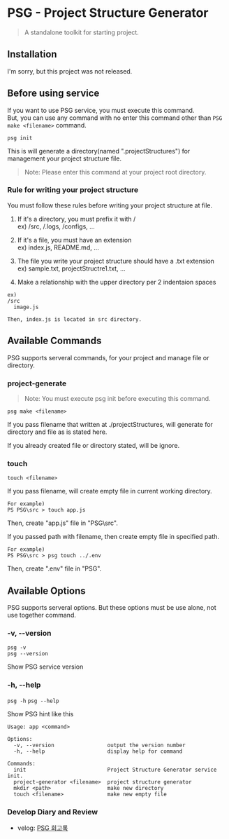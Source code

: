 # PSG - Project Structure Generator

> A standalone toolkit for starting project.

## Installation

I'm sorry, but this project was not released.

## Before using service

If you want to use PSG service, you must execute this command.  
But, you can use any command with no enter this command other than `PSG make <filename>` command.

`psg init`

This is will generate a directory(named ".projectStructures") for management your project structure file.

> Note: Please enter this command at your project root directory.

### Rule for writing your project structure

You must follow these rules before writing your project structure at file.

1. If it's a directory, you must prefix it with /  
ex) /src, /.logs, /configs, ...

2. If it's a file, you must have an extension  
ex) index.js, README.md, ...

3. The file you write your project structure should have a .txt extension  
ex) sample.txt, projectStructre1.txt, ...

4. Make a relationship with the upper directory per 2 indentaion spaces  
```
ex)
/src
  image.js

Then, index.js is located in src directory.
```

## Available Commands

PSG supports serveral commands, for your project and manage file or directory.

### project-generate

> Note: You must execute psg init before executing this command.

`psg make <filename>`

If you pass filename that written at ./projectStructures, will generate for directory and file as is stated here.

If you already created file or directory stated, will be ignore.

### touch

`touch <filename>`

If you pass filename, will create empty file in current working directory.

```
For example)
PS PSG\src > touch app.js
```

Then, create "app.js" file in "PSG\src".

If you passed path with filename, then create empty file in specified path.

```
For example)
PS PSG\src > psg touch ../.env
```

Then, create ".env" file in "PSG".

## Available Options

PSG supports serveral options. But these options must be use alone, not use together command.

### -v, --version

`psg -v`  
`psg --version`

Show PSG service version

### -h, --help

`psg -h`
`psg --help`

Show PSG hint like this

```
Usage: app <command>

Options:
  -v, --version                 output the version number
  -h, --help                    display help for command 

Commands:
  init                          Project Structure Generator service init.
  project-generator <filename>  project structure generator
  mkdir <path>                  make new directory
  touch <filename>              make new empty file
```

### Develop Diary and Review

- velog: <a href="https://velog.io/@shin0805/series/PSG-%ED%9A%8C%EA%B3%A0%EB%A1%9D" target="_blank">PSG 회고록</a>